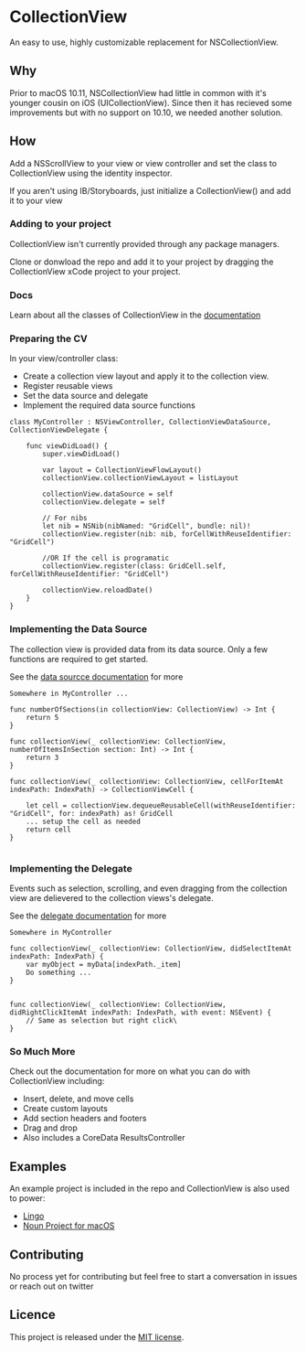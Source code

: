 # CollectionView

An easy to use, highly customizable replacement for NSCollectionView.

## Why

Prior to macOS 10.11, NSCollectionView had little in common with it's younger cousin on iOS (UICollectionView). Since then it has recieved some improvements but with no support on 10.10, we needed another solution.


## How

Add a NSScrollView to your view or view controller and set the class to CollectionView using the identity inspector.

If you aren't using IB/Storyboards, just initialize a CollectionView() and add it to your view

### Adding to your project
CollectionView isn't currently provided through any package managers. 

Clone or donwload the repo and add it to your project by dragging the CollectionView xCode project to your project.

### Docs
Learn about all the classes of CollectionView in the [documentation](https://thenounproject.github.io/CollectionView/)

### Preparing the CV
In your view/controller class:

* Create a collection view layout and apply it to the collection view.
* Register reusable views
* Set the data source and delegate
* Implement the required data source functions

```
class MyController : NSViewController, CollectionViewDataSource, CollectionViewDelegate {

	func viewDidLoad() {
		super.viewDidLoad()
		
		var layout = CollectionViewFlowLayout()
		collectionView.collectionViewLayout = listLayout
		
		collectionView.dataSource = self
	   	collectionView.delegate = self
	   	
	   	// For nibs
	   	let nib = NSNib(nibNamed: "GridCell", bundle: nil)!
	   	collectionView.register(nib: nib, forCellWithReuseIdentifier: "GridCell")
	   	
	   	//OR If the cell is programatic
	   	collectionView.register(class: GridCell.self, forCellWithReuseIdentifier: "GridCell")
	   	
	   	collectionView.reloadDate()
	}
}
```


### Implementing the Data Source

The collection view is provided data from its data source. Only a few functions are required to get started. 

See the [data sourcce documentation](https://thenounproject.github.io/CollectionView/Protocols/CollectionViewDataSource.html) for more 

```
Somewhere in MyController ... 

func numberOfSections(in collectionView: CollectionView) -> Int {
    return 5
}

func collectionView(_ collectionView: CollectionView, numberOfItemsInSection section: Int) -> Int { 
	return 3
}

func collectionView(_ collectionView: CollectionView, cellForItemAt indexPath: IndexPath) -> CollectionViewCell {

	let cell = collectionView.dequeueReusableCell(withReuseIdentifier: "GridCell", for: indexPath) as! GridCell
	... setup the cell as needed
	return cell
}
    

```

### Implementing the Delegate
Events such as selection, scrolling, and even dragging from the collection view are delievered to the collection views's delegate.

See the [delegate documentation](https://thenounproject.github.io/CollectionView/Protocols/CollectionViewDelegate.html) for more 

```
Somewhere in MyController

func collectionView(_ collectionView: CollectionView, didSelectItemAt indexPath: IndexPath) {
    var myObject = myData[indexPath._item]
    Do something ...
}


func collectionView(_ collectionView: CollectionView, didRightClickItemAt indexPath: IndexPath, with event: NSEvent) {
	// Same as selection but right click\
}
```

### So Much More
Check out the documentation for more on what you can do with CollectionView including:

* Insert, delete, and move cells
* Create custom layouts
* Add section headers and footers
* Drag and drop
* Also includes a CoreData ResultsController


## Examples

An example project is included in the repo and CollectionView is also used to power:

* [Lingo](https://lingoapp.com)
* [Noun Project for macOS](https://thenounproject.com/for-mac/)

## Contributing
No process yet for contributing but feel free to start a conversation in issues or reach out on twitter

## Licence
This project is released under the [MIT license](https://github.com/TheNounProject/CollectionView/blob/master/LICENSE).

